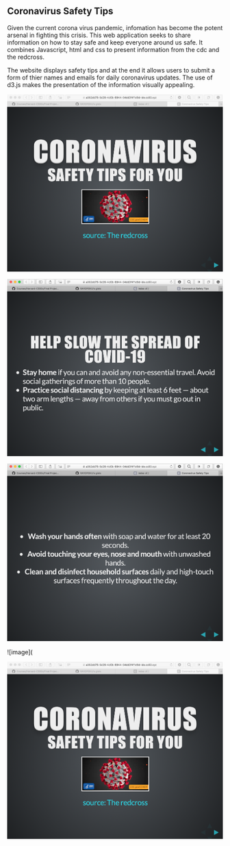 ## Coronavirus Safety Tips ##

Given the current corona virus pandemic, infomation has become the potent arsenal in fighting this crisis. This web application seeks to share
information on how to stay safe and keep everyone around us safe. It combines Javascript, html and css to present information from the cdc and the redcross.

The website displays safety tips and at the end it allows users to submit a form of thier names and emails for daily coronavirus updates.
The use of d3.js makes the presentation of the information visually appealing. 

![image](https://github.com/RAYOPOKU/Courses/blob/master/Harvard-CS50x/assets/Screen%20Shot%202020-05-02%20at%201.42.55%20AM.png)

![image](https://github.com/RAYOPOKU/Courses/blob/master/Harvard-CS50x/assets/Screen%20Shot%202020-05-02%20at%201.43.09%20AM.png)

![image](https://github.com/RAYOPOKU/Courses/blob/master/Harvard-CS50x/assets/Screen%20Shot%202020-05-02%20at%201.43.16%20AM.png)

![image](

[![Alt text](https://github.com/RAYOPOKU/Courses/blob/master/Harvard-CS50x/assets/Screen%20Shot%202020-05-02%20at%201.42.55%20AM.png)](https://https://youtu.be/_pp9BB1JxVQ)
